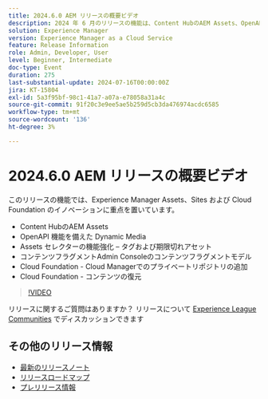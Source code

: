 ```yaml
---
title: 2024.6.0 AEM リリースの概要ビデオ
description: 2024 年 6 月のリリースの機能は、Content HubのAEM Assets、OpenAPI 機能を備えた Dynamic Media、Assets セレクターの機能強化 – タグと期限切れのアセット、コンテンツフラグメント Admin Consoleのコンテンツフラグメントモデル、Cloud Foundation - Cloud Managerへのプライベートリポジトリの追加、Cloud Foundation - コンテンツの復元に重点を置いています。
solution: Experience Manager
version: Experience Manager as a Cloud Service
feature: Release Information
role: Admin, Developer, User
level: Beginner, Intermediate
doc-type: Event
duration: 275
last-substantial-update: 2024-07-16T00:00:00Z
jira: KT-15804
exl-id: 5a3f95bf-98c1-41a7-a07a-e78058a31a4c
source-git-commit: 91f20c3e9ee5ae5b259d5cb3da476974acdc6585
workflow-type: tm+mt
source-wordcount: '136'
ht-degree: 3%

---
```


# 2024.6.0 AEM リリースの概要ビデオ

このリリースの機能では、Experience Manager Assets、Sites および Cloud Foundation のイノベーションに重点を置いています。

* Content HubのAEM Assets
* OpenAPI 機能を備えた Dynamic Media
* Assets セレクターの機能強化 – タグおよび期限切れアセット
* コンテンツフラグメントAdmin Consoleのコンテンツフラグメントモデル
* Cloud Foundation - Cloud Managerでのプライベートリポジトリの追加
* Cloud Foundation - コンテンツの復元

>[!VIDEO](https://video.tv.adobe.com/v/3430779/?learn=on)


リリースに関するご質問はありますか？  リリースについて [Experience League Communities](https://adobe.ly/47dj9Wj) でディスカッションできます

## その他のリリース情報

* [最新のリリースノート](https://experienceleague.adobe.com/docs/experience-manager-cloud-service/content/release-notes/home.html?lang=ja)
* [ リリースロードマップ ](https://experienceleague.adobe.com/docs/experience-manager-release-information/aem-release-updates/update-releases-roadmap.html?lang=ja)
* [ プレリリース情報 ](https://experienceleague.adobe.com/docs/experience-manager-cloud-service/content/release-notes/prerelease.html?lang=ja)
